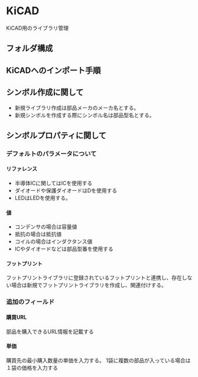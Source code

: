 # KiCAD

KiCAD用のライブラリ管理

## フォルダ構成

## KiCADへのインポート手順

## シンボル作成に関して

* 新規ライブラリ作成は部品メーカのメーカ名とする。
* 新規シンボルを作成する際にシンボル名は部品型名とする。


## シンボルプロパティに関して

### デフォルトのパラメータについて

#### リファレンス

* 半導体ICに関してはICを使用する
* ダイオードや保護ダイオードはDを使用する
* LEDはLEDを使用する。

#### 値

* コンデンサの場合は容量値
* 抵抗の場合は抵抗値
* コイルの場合はインダクタンス値
* ICやダイオードなどは部品型番を使用する

#### フットプリント

フットプリントライブラリに登録されているフットプリントと連携し、存在しない場合は新規でフットプリントライブラリを作成し、関連付けする。

### 追加のフィールド

#### 購買URL

部品を購入できるURL情報を記載する

#### 単価

購買先の最小購入数量の単価を入力する。
1袋に複数の部品が入っている場合は１袋の価格を入力する